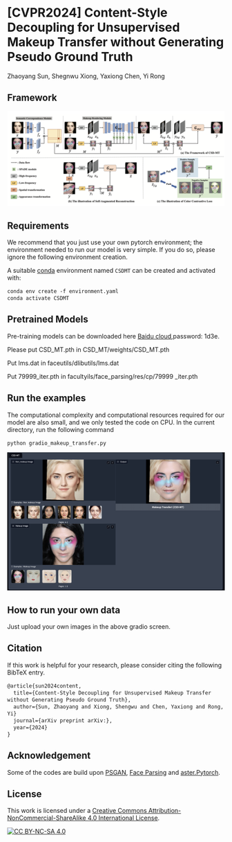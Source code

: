 # [CVPR2024] Content-Style Decoupling for Unsupervised Makeup Transfer without Generating Pseudo Ground Truth

Zhaoyang Sun, Shegnwu Xiong, Yaxiong Chen, Yi Rong


## Framework

![Image text](./asset/network.jpg)

## Requirements

We recommend that you just use your own pytorch environment; the environment needed to run our model is very simple. If you do so, please ignore the following environment creation.

A suitable [conda](https://conda.io/) environment named `CSDMT` can be created
and activated with:

```
conda env create -f environment.yaml
conda activate CSDMT
```

## Pretrained Models
Pre-training models can be downloaded here [Baidu cloud](https://pan.baidu.com/s/1C7K4xk5W0X65yUQh41AmfQ),password: 1d3e.

Please put CSD_MT.pth in CSD_MT/weights/CSD_MT.pth

Put lms.dat in faceutils/dlibutils/lms.dat

Put 79999_iter.pth in facultyils/face_parsing/res/cp/79999 _iter.pth


## Run the examples

The computational complexity and computational resources required for our model are also small, and we only tested the code on CPU.
In the current directory, run the following command

```
python gradio_makeup_transfer.py
```
![Image text](./asset/result.jpg)

## How to run your own data

Just upload your own images in the above gradio screen.

## Citation

If this work is helpful for your research, please consider citing the following BibTeX entry.

```text
@article{sun2024content,
  title={Content-Style Decoupling for Unsupervised Makeup Transfer without Generating Pseudo Ground Truth},
  author={Sun, Zhaoyang and Xiong, Shengwu and Chen, Yaxiong and Rong, Yi}
  journal={arXiv preprint arXiv:},
  year={2024}
}
```

## Acknowledgement

Some of the codes are build upon [PSGAN](https://github.com/wtjiang98/PSGAN), [Face Parsing](https://github.com/zllrunning/face-parsing.PyTorch) and [aster.Pytorch](https://github.com/ayumiymk/aster.pytorch).

## License

This work is licensed under a
[Creative Commons Attribution-NonCommercial-ShareAlike 4.0 International License][cc-by-nc-sa].

[![CC BY-NC-SA 4.0][cc-by-nc-sa-image]][cc-by-nc-sa]

[cc-by-nc-sa]: http://creativecommons.org/licenses/by-nc-sa/4.0/
[cc-by-nc-sa-image]: https://licensebuttons.net/l/by-nc-sa/4.0/88x31.png
[cc-by-nc-sa-shield]: https://img.shields.io/badge/License-CC%20BY--NC--SA%204.0-lightgrey.svg